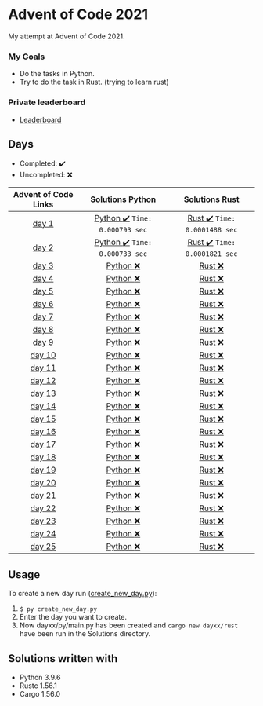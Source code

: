 # Advent of Code 2021
My attempt at Advent of Code 2021.

### My Goals
* Do the tasks in Python.
* Try to do the task in Rust. (trying to learn rust)

### Private leaderboard
* [Leaderboard](https://adventofcode.com/2021/leaderboard/private/view/642677)

## Days
* Completed: :heavy_check_mark:
* Uncompleted: :x:

|             Advent of Code Links               |               Solutions Python              |               Solutions Rust               |
|:----------------------------------------------:|:-------------------------------------------:|:------------------------------------------:|
| [day 1](https://adventofcode.com/2021/day/1)   |    [Python :heavy_check_mark:](./Solutions/day1/py/main.py) `Time: 0.000793 sec`| [Rust :heavy_check_mark:](./Solutions/day1/rust/src/main.rs) `Time: 0.0001488 sec` |
| [day 2](https://adventofcode.com/2021/day/2)   |    [Python :heavy_check_mark:](./Solutions/day2/py/main.py) `Time: 0.000733 sec`   | [Rust :heavy_check_mark:](./Solutions/day2/rust/src/main.rs) `Time: 0.0001821 sec` |
| [day 3](https://adventofcode.com/2021/day/3)   |    [Python :x:](./Solutions/day3/py/main.py)    | [Rust :x:](./Solutions/day3/rust/src/main.rs)  |
| [day 4](https://adventofcode.com/2021/day/4)   |    [Python :x:](./Solutions/day4/py/main.py)    | [Rust :x:](./Solutions/day4/rust/src/main.rs)  |
| [day 5](https://adventofcode.com/2021/day/5)   |    [Python :x:](./Solutions/day5/py/main.py)    | [Rust :x:](./Solutions/day5/rust/src/main.rs)  |
| [day 6](https://adventofcode.com/2021/day/6)   |    [Python :x:](./Solutions/day6/py/main.py)    | [Rust :x:](./Solutions/day6/rust/src/main.rs)  |
| [day 7](https://adventofcode.com/2021/day/7)   |    [Python :x:](./Solutions/day7/py/main.py)    | [Rust :x:](./Solutions/day7/rust/src/main.rs)  |
| [day 8](https://adventofcode.com/2021/day/8)   |    [Python :x:](./Solutions/day8/py/main.py)    | [Rust :x:](./Solutions/day8/rust/src/main.rs)  |
| [day 9](https://adventofcode.com/2021/day/9)   |    [Python :x:](./Solutions/day9/py/main.py)    | [Rust :x:](./Solutions/day9/rust/src/main.rs)  |
| [day 10](https://adventofcode.com/2021/day/10) |    [Python :x:](./Solutions/day10/py/main.py)   | [Rust :x:](./Solutions/day10/rust/src/main.rs) |
| [day 11](https://adventofcode.com/2021/day/11) |    [Python :x:](./Solutions/day11/py/main.py)   | [Rust :x:](./Solutions/day11/rust/src/main.rs) |
| [day 12](https://adventofcode.com/2021/day/12) |    [Python :x:](./Solutions/day12/py/main.py)   | [Rust :x:](./Solutions/day12/rust/src/main.rs) |
| [day 13](https://adventofcode.com/2021/day/13) |    [Python :x:](./Solutions/day13/py/main.py)   | [Rust :x:](./Solutions/day13/rust/src/main.rs) |
| [day 14](https://adventofcode.com/2021/day/14) |    [Python :x:](./Solutions/day14/py/main.py)   | [Rust :x:](./Solutions/day14/rust/src/main.rs) |
| [day 15](https://adventofcode.com/2021/day/15) |    [Python :x:](./Solutions/day15/py/main.py)   | [Rust :x:](./Solutions/day15/rust/src/main.rs) |
| [day 16](https://adventofcode.com/2021/day/16) |    [Python :x:](./Solutions/day16/py/main.py)   | [Rust :x:](./Solutions/day16/rust/src/main.rs) |
| [day 17](https://adventofcode.com/2021/day/17) |    [Python :x:](./Solutions/day17/py/main.py)   | [Rust :x:](./Solutions/day17/rust/src/main.rs) |
| [day 18](https://adventofcode.com/2021/day/18) |    [Python :x:](./Solutions/day18/py/main.py)   | [Rust :x:](./Solutions/day18/rust/src/main.rs) |
| [day 19](https://adventofcode.com/2021/day/19) |    [Python :x:](./Solutions/day19/py/main.py)   | [Rust :x:](./Solutions/day19/rust/src/main.rs) |
| [day 20](https://adventofcode.com/2021/day/20) |    [Python :x:](./Solutions/day20/py/main.py)   | [Rust :x:](./Solutions/day20/rust/src/main.rs) |
| [day 21](https://adventofcode.com/2021/day/21) |    [Python :x:](./Solutions/day21/py/main.py)   | [Rust :x:](./Solutions/day21/rust/src/main.rs) |
| [day 22](https://adventofcode.com/2021/day/22) |    [Python :x:](./Solutions/day22/py/main.py)   | [Rust :x:](./Solutions/day22/rust/src/main.rs) |
| [day 23](https://adventofcode.com/2021/day/23) |    [Python :x:](./Solutions/day23/py/main.py)   | [Rust :x:](./Solutions/day23/rust/src/main.rs) |
| [day 24](https://adventofcode.com/2021/day/24) |    [Python :x:](./Solutions/day24/py/main.py)   | [Rust :x:](./Solutions/day24/rust/src/main.rs) |
| [day 25](https://adventofcode.com/2021/day/25) |    [Python :x:](./Solutions/day25/py/main.py)   | [Rust :x:](./Solutions/day25/rust/src/main.rs) |


## Usage

To create a new day run ([create_new_day.py](./create_new_day.py)):
1. ```$ py create_new_day.py```
2. Enter the day you want to create.
3. Now dayxx/py/main.py has been created and ```cargo new dayxx/rust``` have been run in the Solutions directory.

## Solutions written with
* Python 3.9.6
* Rustc 1.56.1
* Cargo 1.56.0
